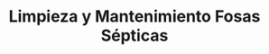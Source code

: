 ---
id: 'service-9'
title: 'Limpieza y Mantenimiento Fosas Sépticas'
titleMeta: "Limpieza, Vaciado y Mantenimiento de Fosas Sépticas | Desatascos Pociten"
canonical: https://www.desatascos-madrid.com/services/limpieza-fosas-septicas

mediumImage: 'fosassepticas-md.webp'
largeImage: 'fosassepticas-lg.webp'
metaContent: " ¿Buscas servicios de limpieza, vaciado y mantenimiento de fosas sépticas? Desatascos Pociten ofrece soluciones personalizadas y eco-amigables. Tu satisfacción es nuestra prioridad. ¡Contáctanos ahora!☎️​ 647 376 782"
detailBreadcrumbSubTitle: 'Limpieza y Mantenimiento Fosas Sépticas'
detailBreadcrumbDesc: 'Reparación de tubería con manga con los mejores precios.'
lugar: 'Madrid'


title2: '
Limpieza, Vaciado y Mantenimiento de Fosas Sépticas'
#PARRAFO color negro de fondo y letras en verde
detailSubTitle: 'Limpieza, Vaciado y Mantenimiento de Fosas Sépticas: La Experiencia de Desatascos Pociten'

#PARRAFO slider
parrafo: "Expertos en Limpieza, Vaciado y Mantenimiento de Fosas Sépticas. ¡Calidad y Servicio sin Compromiso!"


contenidoDescripcion: "

<p>En <strong>Desatascos Pociten</strong>, somos expertos cuando se trata de la limpieza, vaciado y mantenimiento de fosas sépticas. Con mas de 25 años de experiencia y un equipo de expertos altamente capacitados, nos satisface brindar servicios excepcionales a todos nuestros clientes. Pero, ¿qué nos hace diferentes? Veamos.</p>

<h2>Nuestra Experiencia en Limpieza de Fosas Sépticas</h2>

<h3>El Arte de la Limpieza de Fosas Sépticas</h3>

<p>Limpiar una fosa séptica es más que simplemente vaciarla. Requiere habilidad, precisión y un profundo conocimiento de los sistemas sépticos. Nuestro equipo en Desatascos Pociten ha perfeccionado este arte, ofreciendo servicios de limpieza que superan las expectativas y cumplen con las normativas.</p>

<h3>Entendiendo las Necesidades Únicas de cada Fosa Séptica</h3>

<p>Cada fosa séptica es diferente y requiere un enfoque distinto. Nosotros en Desatascos Pociten, entendemos esto y personalizamos nuestros servicios de limpieza para satisfacer las necesidades únicas de cada cliente. Así, no sólo realizamos una limpieza efectiva, sino que también garantizamos la longevidad de su sistema séptico.</p>

"
contenidoDescripcion1: "<h2>Nuestro Enfoque para el Vaciado de Fosas Sépticas</h2>

<h3>Operaciones Seguras y Eficientes</h3>

<p>El vaciado de una fosa séptica es una operación delicada. En Desatascos Pociten, contamos con los equipos más modernos y seguimos estrictas medidas de seguridad para garantizar un vaciado seguro y eficiente.</p>

<h3>Protegiendo el Medio Ambiente</h3>

<p>Como empresa responsable, nos aseguramos de que el vaciado de su fosa séptica se realice de manera ecológica. Nos ocupamos de la eliminación y el tratamiento adecuado de los residuos, protegiendo así nuestro medio ambiente.</p>

<h2>Expertos en Mantenimiento de Fosas Sépticas</h2>

<h3>Mantenimiento Regular para un Funcionamiento Óptimo</h3>

<p>Un mantenimiento regular es clave para el correcto funcionamiento de su fosa séptica. Nuestros expertos en Desatascos Pociten le ayudarán a programar un plan de mantenimiento adecuado, garantizando así que su sistema funcione sin problemas.</p>

<h3>Resolviendo Problemas antes de que se Conviertan en Emergencias</h3>

<p>Uno de los beneficios de un buen mantenimiento es la detección temprana de problemas. En Desatascos Pociten, somos expertos en identificar y solucionar problemas antes de que se conviertan en emergencias, ahorrándole tiempo, dinero y estrés.</p>
"
contenidoDescripcion2: "<h2>Nuestra Promesa de Calidad en Desatascos Pociten</h2>

<h3>Compromiso con la Calidad</h3>

<p>En Desatascos Pociten, no hacemos compromisos cuando se trata de calidad. Desde la capacitación de nuestro personal hasta los equipos que utilizamos, todo se orienta hacia la provisión de servicios de la más alta calidad.</p>

<h3>Confiabilidad y Profesionalismo</h3>

<p>Como líderes en nuestro campo, entendemos la importancia de la confiabilidad y el profesionalismo. Estamos disponibles cuando nos necesita y siempre estamos listos para superar sus expectativas.</p>"
contenidoDescripcion3: "
<br><br>
<h2>Conclusión</h2>

<p>En <strong>Desatascos Pociten</strong>, creemos que el servicio de calidad y la satisfacción del cliente son la clave para nuestro éxito. Ya sea limpieza, vaciado o mantenimiento de fosas sépticas, nos esforzamos por superar sus expectativas en cada paso del camino.</p>

<hr>
"
accordionData:
 [
    {
      question: '¿Qué hace a Desatascos Pociten diferente de otras empresas de fosas sépticas?',
      answer:
        'En Desatascos Pociten, nos enorgullece nuestro compromiso con la calidad y el servicio excepcional. Personalizamos nuestros servicios para satisfacer sus necesidades específicas y contamos con un equipo de expertos altamente capacitados.',
    },
    {
      question: '¿Cómo se asegura Desatascos Pociten de que la limpieza de la fosa séptica sea segura y eficiente?',
      answer:
        'Contamos con los equipos más modernos y seguimos estrictas medidas de seguridad para garantizar operaciones seguras y eficientes.',
    },
    {
      question: '¿Ofrece Desatascos Pociten servicios de mantenimiento de fosas sépticas?',
      answer:
        'Sí, ofrecemos servicios de mantenimiento de fosas sépticas. Creemos en la prevención de problemas antes de que se conviertan en emergencias y ayudamos a nuestros clientes a programar un plan de mantenimiento adecuado.',
    }
  ]

isFeatured: true
---